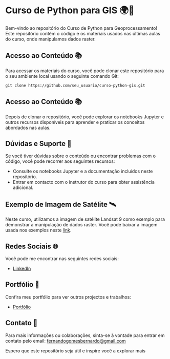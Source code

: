 # Curso de Python para GIS 🌍🐍

Bem-vindo ao repositório do Curso de Python para Geoprocessamento! Este repositório contém o código e os materiais usados nas últimas aulas do curso, onde manipulamos dados raster.

## Acesso ao Conteúdo 📚

Para acessar os materiais do curso, você pode clonar este repositório para o seu ambiente local usando o seguinte comando Git:

```
git clone https://github.com/seu_usuario/curso-python-gis.git
```
## Acesso ao Conteúdo 📚

Depois de clonar o repositório, você pode explorar os notebooks Jupyter e outros recursos disponíveis para aprender e praticar os conceitos abordados nas aulas.

## Dúvidas e Suporte 🤔

Se você tiver dúvidas sobre o conteúdo ou encontrar problemas com o código, você pode recorrer aos seguintes recursos:

- Consulte os notebooks Jupyter e a documentação incluídos neste repositório.
- Entrar em contacto com o instrutor do curso para obter assistência adicional.

## Exemplo de Imagem de Satélite 🛰️

Neste curso, utilizamos a imagem de satélite Landsat 9 como exemplo para demonstrar a manipulação de dados raster. Você pode baixar a imagem usada nos exemplos neste [link](https://example.com/landsat8_image.tif).

## Redes Sociais 🌐

Você pode me encontrar nas seguintes redes sociais:
- [LinkedIn](https://www.linkedin.com/in/fernandogomesfg/)

## Portfólio 💼

Confira meu portfólio para ver outros projectos e trabalhos:
- [Portfólio](https://fernandogomesfg.github.io/)

## Contato 📧

Para mais informações ou colaborações, sinta-se à vontade para entrar em contato pelo email: fernandogomesbernardo@gmail.com

Espero que este repositório seja útil e inspire você a explorar mais
